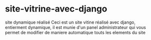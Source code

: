 # site-vitrine-avec-django
site dynamique réalisé
Ceci est un site vitine réalisé avec django, entierment dynamique, il est munie d'un panel administrateur qui vous permet de modifier de maniere automatique touts les elements du site 
